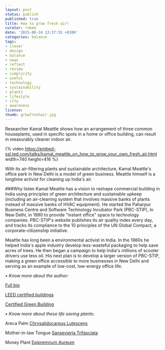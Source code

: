 ```yaml
---
layout: post
status: publish
published: true
title: How to grow fresh air! 
curator: rokma
date: '2015-08-24 13:37:55 +0200'
categories: balance
tags: 
- clever
- design
- balance
- news
- reflect
- review
- simplicity
- useful
- technology
- sustainability
- plants
- lifestyle
- city
- awareness
license:
thumb: growfreshair.jpg
---
```


Researcher Kamal Meattle shows how an arrangement of three common houseplants, used in specific spots in a home or office building, can result in measurably cleaner indoor air.

{% video https://embed-ssl.ted.com/talks/kamal_meattle_on_how_to_grow_your_own_fresh_air.html width=740 height=416 %}

With its air-filtering plants and sustainable architecture, Kamal Meattle's office park in New Delhi is a model of green business. Meattle himself is a longtime activist for cleaning up India's air.

###Why listen
Kamal Meattle has a vision to reshape commercial building in India using principles of green architecture and sustainable upkeep (including an air-cleaning system that involves massive banks of plants instead of massive banks of HVAC equipment). He started the Paharpur Business Centre and Software Technology Incubator Park (PBC-STIP), in New Delhi, in 1990 to provide "instant office" space to technology companies. PBC-STIP's website publishes its air quality index every day, and tracks its compliance to the 10 principles of the UN Global Compact, a corporate-citizenship initiative.

Meattle has long been a environmental activist in India. In the 1980s he helped India's apple industry develop less-wasteful packaging to help save acres of trees. He then began a campaign to help India's millions of scooter drivers use less oil. His next plan is to develop a larger version of PBC-STIP, making a green office accessible to more businesses in New Delhi and serving as an example of low-cost, low-energy office life.

• _Know more about the author:_

[Full bio](http://www.ted.com/speakers/kamal_meattle)

[LEED certified buildings](http://www.usgbc.org/leed)

[Certified Green Building](http://greenspaces.in/greenbuilding.php)


• _Know more about these life saving plants:_

Areca Palm [Chrysalidocarpus Lutescens](https://en.wikipedia.org/wiki/Dypsis_lutescens)

Mother-in-law Tongue [Sansevieria Trifasciata](https://en.wikipedia.org/wiki/Sansevieria_trifasciata)

Money Plant [Epipremnum Aureum](https://en.wikipedia.org/wiki/Epipremnum_aureum)

